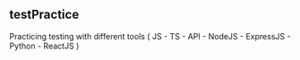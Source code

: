 ## testPractice
Practicing testing with different tools ( JS - TS - API - NodeJS - ExpressJS - Python - ReactJS )
